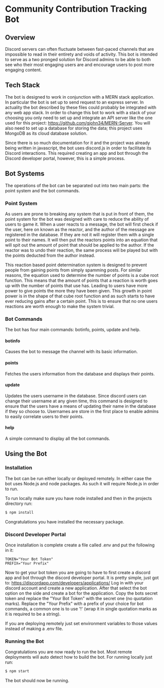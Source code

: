 
# Community Contribution Tracking Bot

## Overview

Discord servers can often fluctuate between fast-paced channels that are impossible to read in their entirety and voids of activity. This bot is intended to serve as a two pronged solution for Discord admins to be able to both see who their most engaging users are and encourage users to post more engaging content.

## Tech Stack

The bot is designed to work in conjunction with a MERN stack application. In particular the bot is set up to send request to an express server. In actuality the bot described by these files could probably be integrated with any web app stack. In order to change this bot to work with a stack of your choosing you only need to set up and integrate an API server like the one used for this project: <https://github.com/gjohn34/MERN-Server>. You will also need to set up a database for storing the data; this project uses MongoDB as its cloud database solution.

Since there is so much documentation for it and the project was already being written in javascript, the bot uses discord.js in order to facilitate its Discord interactions. This required creating an app and bot through the Discord developer portal, however, this is a simple process.

## Bot Systems

The operations of the bot can be separated out into two main parts: the point system and the bot commands.

### Point System

As users are prone to breaking any system that is put in front of them, the point system for the bot was designed with care to reduce the ability of users to game it. When a user reacts to a message, the bot will first check if the user, here on known as the reactor, and the author of the message are registered in the database. If they are not it will register them with a single point to their names. It will then put the reactors points into an equation that will spit out the amount of point that should be applied to the author. If the reactor was to undo their reaction, the same process will be played but with the points deducted from the author instead.

This reaction based point determination system is designed to prevent people from gaining points from simply spamming posts. For similar reasons, the equation used to determine the number of points is a cube root function. This means that the amount of points that a reaction is worth goes up with the number of points that use has. Leading to users have more power to give points the more they have been given. This growth in point power is in the shape of that cube root function and as such starts to have ever reducing gains after a certain point. This is to ensure that no one users reactions are worth enough to make the system trivial.

### Bot Commands

The bot has four main commands: botinfo, points, update and help.

#### botinfo

Causes the bot to message the channel with its basic information.

#### points

Fetches the users information from the database and displays their points.

#### update

Updates the users username in the database. Since discord users can change their username at any given time, this command is designed to ensure that the users have a means of updating their name in the database if they so choose to. Usernames are store in the first place to enable admins to easily correlate users to their points.

#### help

A simple command to display all the bot commands.

## Using the Bot

### Installation

The bot can be run either locally or deployed remotely. In either case the bot uses Node.js and node packages. As such it will require Node.js in order to run.

To run locally make sure you have node installed and then in the projects directory run:

 ```bash
 $ npm install
 ```

Congratulations you have installed the necessary package.

### Discord Developer Portal

Once installation is complete create a file called .env and put the following in it:

``` Text
TOKEN="Your Bot Token"
PREFIX="Your Prefix"
```

Now to get your bot token you are going to have to first create a discord app and bot through the discord developer portal. It is pretty simple, just got to: <https://discordapp.com/developers/applications/>
Log in with your discord account and create a new application. After that select the bot option on the side and create a bot for the application. Copy the bots secret token and replace the "Your Bot Token" with the secret one (no quotation marks). Replace the "Your Prefix" with a prefix of your choice for bot commands, a common one is to use '!' (wrap it in single quotation marks as it is required to be a string).

If you are deploying remotely just set environment variables to those values instead of making a .env file.

### Running the Bot

Congratulations you are now ready to run the bot. Most remote deployments will auto detect how to build the bot. For running locally just run:

 ```bash
 $ npm start
 ```

The bot should now be running.
